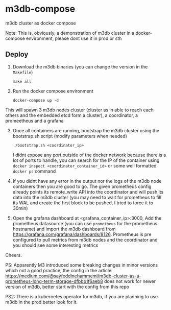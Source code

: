 # m3db-compose
m3db cluster as docker compose

Note: This is, obviously, a demonstration of m3db cluster in a docker-compose environment, please dont use it in prod or sth

## Deploy

1. Download the m3db binaries (you can change the version in the `Makefile`)

   `make all`

2. Run the docker compose environment

   `docker-compose up -d`

This will spawn 3 m3db nodes cluster (cluster as in able to reach each others and the embedded etcd form a cluster), a coordinator, a promeetheus and a grafana

3. Once all containers are running, bootstrap the m3db cluster using the bootstrap.sh script (modify parameters when needed)

   `./bootstrap.sh <coordinator_ip>`

   I didnt expose any port outside of the docker network because there is a lot of ports to handle, you can search for the IP of the container using `docker inspect <coordinator_container_id>` or some well formatted `docker ps` command

4. If you didnt have any error in the output nor the logs of the m3db node containers then you are good to go. The given prometheus config already points its remote_write API
   into the coordinator and will push its data into the m3db cluster (you may need to wait for prometheus to fill its WAL and create the first block to be pushed, I tried to force it to 30min)

5. Open the grafana dashboard at <grafana_container_ip>:3000, Add the prometheus datasource (you can use `prometheus` for the prometheus hostname) and import the m3db dashboard from https://grafana.com/grafana/dashboards/8126. Prometheus is pre configured to pull metrics from m3db nodes and the coordinator and you should see some interesting metrics

Cheers.

PS: Apparently M3 introduced some breaking changes in minor versions which not a good practice, the config in the article https://medium.com/@sayfeddinehammemi/m3db-cluster-as-a-prometheus-long-term-storage-dfbbb1f6aeb8 does not work for newer version of m3db, better start with the config from this repo

PS2: There is a kubernetes operator for m3db, if you are planning to use m3db in the prod better look for it.
